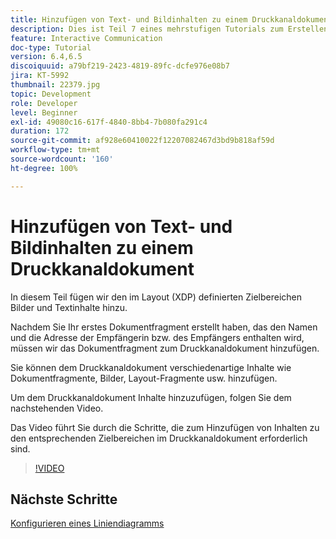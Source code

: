 ```yaml
---
title: Hinzufügen von Text- und Bildinhalten zu einem Druckkanaldokument
description: Dies ist Teil 7 eines mehrstufigen Tutorials zum Erstellen Ihres ersten interaktiven Kommunikationsdokuments. In diesem Teil fügen wir den im Layout (XDP) definierten Zielbereichen Bilder und Textinhalte hinzu.
feature: Interactive Communication
doc-type: Tutorial
version: 6.4,6.5
discoiquuid: a79bf219-2423-4819-89fc-dcfe976e08b7
jira: KT-5992
thumbnail: 22379.jpg
topic: Development
role: Developer
level: Beginner
exl-id: 49080c16-617f-4840-8bb4-7b080fa291c4
duration: 172
source-git-commit: af928e60410022f12207082467d3bd9b818af59d
workflow-type: tm+mt
source-wordcount: '160'
ht-degree: 100%

---
```


# Hinzufügen von Text- und Bildinhalten zu einem Druckkanaldokument

In diesem Teil fügen wir den im Layout (XDP) definierten Zielbereichen Bilder und Textinhalte hinzu.

Nachdem Sie Ihr erstes Dokumentfragment erstellt haben, das den Namen und die Adresse der Empfängerin bzw. des Empfängers enthalten wird, müssen wir das Dokumentfragment zum Druckkanaldokument hinzufügen.

Sie können dem Druckkanaldokument verschiedenartige Inhalte wie Dokumentfragmente, Bilder, Layout-Fragmente usw. hinzufügen.

Um dem Druckkanaldokument Inhalte hinzuzufügen, folgen Sie dem nachstehenden Video.

Das Video führt Sie durch die Schritte, die zum Hinzufügen von Inhalten zu den entsprechenden Zielbereichen im Druckkanaldokument erforderlich sind.

>[!VIDEO](https://video.tv.adobe.com/v/22379?quality=12&learn=on)

## Nächste Schritte

[Konfigurieren eines Liniendiagramms](./configuring-line-chart.md)
